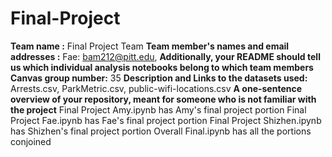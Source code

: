 # Final-Project

**Team name :** Final Project Team
**Team member's names and email addresses :** Fae: bam212@pitt.edu, 
**Additionally, your README should tell us which individual analysis notebooks belong to which team members**
**Canvas group number:** 35
**Description and Links to the datasets used:** Arrests.csv, ParkMetric.csv, public-wifi-locations.csv
**A one-sentence overview of your repository, meant for someone who is not familiar with the project**
Final Project Amy.ipynb has Amy's final project portion
Final Project Fae.ipynb has Fae's final project portion
Final Project Shizhen.ipynb has Shizhen's final project portion
Overall Final.ipynb has all the portions conjoined
